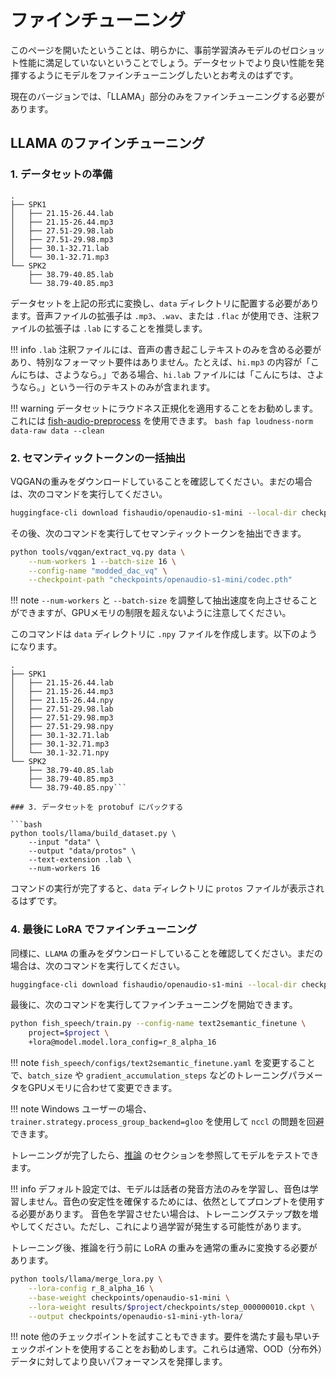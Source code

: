 # ファインチューニング

このページを開いたということは、明らかに、事前学習済みモデルのゼロショット性能に満足していないということでしょう。データセットでより良い性能を発揮するようにモデルをファインチューニングしたいとお考えのはずです。

現在のバージョンでは、「LLAMA」部分のみをファインチューニングする必要があります。

## LLAMA のファインチューニング
### 1. データセットの準備

```
.
├── SPK1
│   ├── 21.15-26.44.lab
│   ├── 21.15-26.44.mp3
│   ├── 27.51-29.98.lab
│   ├── 27.51-29.98.mp3
│   ├── 30.1-32.71.lab
│   └── 30.1-32.71.mp3
└── SPK2
    ├── 38.79-40.85.lab
    └── 38.79-40.85.mp3
```

データセットを上記の形式に変換し、`data` ディレクトリに配置する必要があります。音声ファイルの拡張子は `.mp3`、`.wav`、または `.flac` が使用でき、注釈ファイルの拡張子は `.lab` にすることを推奨します。

!!! info
    `.lab` 注釈ファイルには、音声の書き起こしテキストのみを含める必要があり、特別なフォーマット要件はありません。たとえば、`hi.mp3` の内容が「こんにちは、さようなら。」である場合、`hi.lab` ファイルには「こんにちは、さようなら。」という一行のテキストのみが含まれます。

!!! warning
    データセットにラウドネス正規化を適用することをお勧めします。これには [fish-audio-preprocess](https://github.com/fishaudio/audio-preprocess) を使用できます。
    ```bash
    fap loudness-norm data-raw data --clean
    ```

### 2. セマンティックトークンの一括抽出

VQGANの重みをダウンロードしていることを確認してください。まだの場合は、次のコマンドを実行してください。

```bash
huggingface-cli download fishaudio/openaudio-s1-mini --local-dir checkpoints/openaudio-s1-mini
```

その後、次のコマンドを実行してセマンティックトークンを抽出できます。

```bash
python tools/vqgan/extract_vq.py data \
    --num-workers 1 --batch-size 16 \
    --config-name "modded_dac_vq" \
    --checkpoint-path "checkpoints/openaudio-s1-mini/codec.pth"
```

!!! note
    `--num-workers` と `--batch-size` を調整して抽出速度を向上させることができますが、GPUメモリの制限を超えないように注意してください。

このコマンドは `data` ディレクトリに `.npy` ファイルを作成します。以下のようになります。

```
.
├── SPK1
│   ├── 21.15-26.44.lab
│   ├── 21.15-26.44.mp3
│   ├── 21.15-26.44.npy
│   ├── 27.51-29.98.lab
│   ├── 27.51-29.98.mp3
│   ├── 27.51-29.98.npy
│   ├── 30.1-32.71.lab
│   ├── 30.1-32.71.mp3
│   └── 30.1-32.71.npy
└── SPK2
    ├── 38.79-40.85.lab
    ├── 38.79-40.85.mp3
    └── 38.79-40.85.npy```

### 3. データセットを protobuf にパックする

```bash
python tools/llama/build_dataset.py \
    --input "data" \
    --output "data/protos" \
    --text-extension .lab \
    --num-workers 16
```

コマンドの実行が完了すると、`data` ディレクトリに `protos` ファイルが表示されるはずです。

### 4. 最後に LoRA でファインチューニング

同様に、`LLAMA` の重みをダウンロードしていることを確認してください。まだの場合は、次のコマンドを実行してください。

```bash
huggingface-cli download fishaudio/openaudio-s1-mini --local-dir checkpoints/openaudio-s1-mini
```

最後に、次のコマンドを実行してファインチューニングを開始できます。

```bash
python fish_speech/train.py --config-name text2semantic_finetune \
    project=$project \
    +lora@model.model.lora_config=r_8_alpha_16
```

!!! note
    `fish_speech/configs/text2semantic_finetune.yaml` を変更することで、`batch_size` や `gradient_accumulation_steps` などのトレーニングパラメータをGPUメモリに合わせて変更できます。

!!! note
    Windows ユーザーの場合、`trainer.strategy.process_group_backend=gloo` を使用して `nccl` の問題を回避できます。

トレーニングが完了したら、[推論](inference.md) のセクションを参照してモデルをテストできます。

!!! info
    デフォルト設定では、モデルは話者の発音方法のみを学習し、音色は学習しません。音色の安定性を確保するためには、依然としてプロンプトを使用する必要があります。
    音色を学習させたい場合は、トレーニングステップ数を増やしてください。ただし、これにより過学習が発生する可能性があります。

トレーニング後、推論を行う前に LoRA の重みを通常の重みに変換する必要があります。

```bash
python tools/llama/merge_lora.py \
	--lora-config r_8_alpha_16 \
	--base-weight checkpoints/openaudio-s1-mini \
	--lora-weight results/$project/checkpoints/step_000000010.ckpt \
	--output checkpoints/openaudio-s1-mini-yth-lora/
```

!!! note
    他のチェックポイントを試すこともできます。要件を満たす最も早いチェックポイントを使用することをお勧めします。これらは通常、OOD（分布外）データに対してより良いパフォーマンスを発揮します。